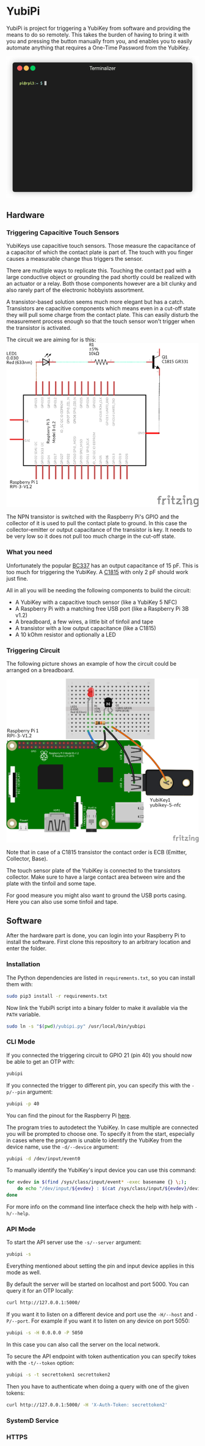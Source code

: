# YubiPi

YubiPi is project for triggering a YubiKey from software and providing the
means to do so remotely. This takes the burden of having to bring it with 
you and pressing the button manually from you, and enables you to easily
automate anything that requires a One-Time Password from the YubiKey.

![YubiPi Demonstration](img/yubipi.gif)

## Hardware

### Triggering Capacitive Touch Sensors
YubiKeys use capacitive touch sensors. Those measure the capacitance of a
capacitor of which the contact plate is part of. The touch with you finger
causes a measurable change thus triggers the sensor.

There are multiple ways to replicate this. Touching the contact pad with a
large conductive object or grounding the pad shortly could be realized with an
actuator or a relay. Both those components however are a bit clunky and also
rarely part of the electronic hobbyists assortment.

A transistor-based solution seems much more elegant but has a catch.
Transistors are capacitive components which means even in a cut-off state
they will pull some charge from the contact plate. This can easily disturb
the measurement process enough so that the touch sensor won't trigger when
the transistor is activated.

The circuit we are aiming for is this:
<img src="img/yubipi_schem.png" width=600px>

The NPN transistor is switched with the Raspberry Pi's GPIO and the collector
of it is used to pull the contact plate to ground. In this case the
collector-emitter or output capacitance of the transistor is key. It needs to
be very low so it does not pull too much charge in the cut-off state.

### What you need
Unfortunately the popular
[BC337](https://www.futurlec.com/Datasheet/Transistor/BC337.pdf)
has an output capacitance of 15 pF. This is too much for triggering the
YubiKey. A [C1815](https://www.futurlec.com/Datasheet/Transistor/C1815.pdf)
with only 2 pF should work just fine.

All in all you will be needing the following components to build the circuit:

- A YubiKey with a capacitive touch sensor (like a YubiKey 5 NFC)
- A Raspberry Pi with a matching free USB port (like a Raspberry Pi 3B v1.2)
- A breadboard, a few wires, a little bit of tinfoil and tape
- A transistor with a low output capacitance (like a C1815)
- A 10 kOhm resistor and optionally a LED

### Triggering Circuit
The following picture shows an example of how the circuit could be arranged on
a breadboard.

![YubiPi Breadboard](img/yubipi_bb.png)

Note that in case of a C1815 transistor the contact order is ECB (Emitter,
Collector, Base).

The touch sensor plate of the YubiKey is connected to the transistors
collector. Make sure to have a large contact area between wire and the plate
with the tinfoil and some tape.

For good measure you might also want to ground the USB ports casing. Here you
can also use some tinfoil and tape.

## Software

After the hardware part is done, you can login into your Raspberry Pi to
install the software. First clone this repository to an arbitrary location
and enter the folder.

### Installation
The Python dependencies are listed in `requirements.txt`, so you can install
them with:
```bash
sudo pip3 install -r requirements.txt
```
Now link the YubiPi script into a binary folder to make it available via the
`PATH` variable.
```bash
sudo ln -s "$(pwd)/yubipi.py" /usr/local/bin/yubipi
```

### CLI Mode
If you connected the triggering circuit to GPIO 21 (pin 40) you should now be
able to get an OTP with:
```bash
yubipi
```
If you connected the trigger to different pin, you can specify this with the
`-p/--pin` argument:
```bash
yubipi -p 40
```
You can find the pinout for the Raspberry Pi [here](https://pinout.xyz).

The program tries to autodetect the YubiKey. In case multiple are connected
you will be prompted to choose one. To specify it from the start, especially
in cases where the program is unable to identify the YubiKey from the device
name, use the `-d/--device` argument:
```bash
yubipi -d /dev/input/event0
```
To manually identify the YubiKey's input device you can use this command:
```bash
for evdev in $(find /sys/class/input/event* -exec basename {} \;);
    do echo "/dev/input/${evdev} : $(cat /sys/class/input/${evdev}/device/name)";
done
```
For more info on the command line interface check the help with help with
`-h/--help`.

### API Mode
To start the API server use the `-s/--server` argument:
```bash
yubipi -s
```
Everything mentioned about setting the pin and input device applies in this
mode as well.

By default the server will be started on localhost and port 5000. You can
query it for an OTP locally:
```bash
curl http://127.0.0.1:5000/
```
If you want it to listen on a different device and port use the `-H/--host`
and `-P/--port`. For example if you want it to listen on any device on
port 5050:
```bash
yubipi -s -H 0.0.0.0 -P 5050
```
In this case you can also call the server on the local network.

To secure the API endpoint with token authentication you can specify tokes
with the `-t/--token` option:
```bash
yubipi -s -t secrettoken1 secrettoken2
```
Then you have to authenticate when doing a query with one of the given tokens:
```bash
curl http://127.0.0.1:5000/ -H 'X-Auth-Token: secrettoken2'
```

### SystemD Service

### HTTPS
